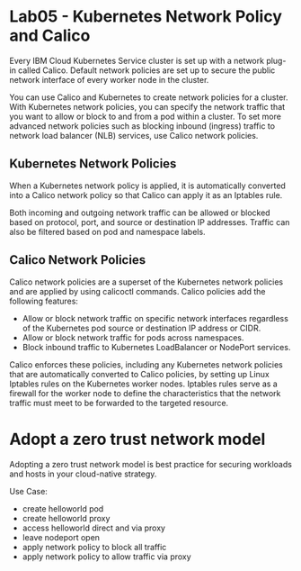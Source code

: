 # Lab05 - Kubernetes Network Policy and Calico 

Every IBM Cloud Kubernetes Service cluster is set up with a network plug-in called Calico. Default network policies are set up to secure the public network interface of every worker node in the cluster.

You can use Calico and Kubernetes to create network policies for a cluster. With Kubernetes network policies, you can specify the network traffic that you want to allow or block to and from a pod within a cluster. To set more advanced network policies such as blocking inbound (ingress) traffic to network load balancer (NLB) services, use Calico network policies.

## Kubernetes Network Policies

When a Kubernetes network policy is applied, it is automatically converted into a Calico network policy so that Calico can apply it as an Iptables rule.

Both incoming and outgoing network traffic can be allowed or blocked based on protocol, port, and source or destination IP addresses. Traffic can also be filtered based on pod and namespace labels.

## Calico Network Policies

Calico network policies are a superset of the Kubernetes network policies and are applied by using calicoctl commands. Calico policies add the following features:
- Allow or block network traffic on specific network interfaces regardless of the Kubernetes pod source or destination IP address or CIDR.
- Allow or block network traffic for pods across namespaces.
- Block inbound traffic to Kubernetes LoadBalancer or NodePort services.

Calico enforces these policies, including any Kubernetes network policies that are automatically converted to Calico policies, by setting up Linux Iptables rules on the Kubernetes worker nodes. Iptables rules serve as a firewall for the worker node to define the characteristics that the network traffic must meet to be forwarded to the targeted resource.

# Adopt a zero trust network model

Adopting a zero trust network model is best practice for securing workloads and hosts in your cloud-native strategy.

Use Case:
- create helloworld pod
- create helloworld proxy
- access helloworld direct and via proxy
- leave nodeport open
- apply network policy to block all traffic
- apply network policy to allow traffic via proxy

